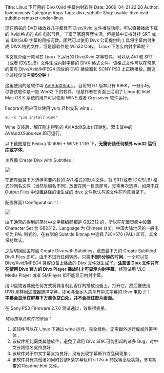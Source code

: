 Title: Linux 下可用的 Divx/Xvid 字幕内封软件
Date: 2009-04-21 22:20
Author: lovenemesis
Category: Apps
Tags: divx, subtitle
Slug: usable-divx-xvid-subtitle-remuxer-under-linux

现在购买的 DVD 播放器几乎都具有 Divx/Xvid
文件播放功能，可以直接播放下载的 Xvid 格式的 AVI
电影节目，丰富了家庭客厅生活。但是其中支持外挂 SRT 或者 IDX/SUB
字幕的屈指可数。固然可以使用 Divx 公司提供的工具将字幕内封生成 DIVX
格式文件，但是那软件是 Win32 Only。 Linux 下怎么内封字幕呢？

本文就介绍一款可在 Linux 下运行的 Divx/Xvid 字幕软件，可以从 AVI 和
SRT（或者 IDX/SUB）文件生成内封字幕的 DIVX
格式文件。该格式文件可以在常见的带有 Divx/Xvid/MPEG4 回放的 DVD 播放器和
SONY PS3 上正确播放。而这个过程仅仅需要**5分钟**！

这里使用的是软件叫
[AVIAddXSubs](http://www.calcitapp.com/AVIAddXSubs.php) 。目前的 9.1
版本只有 896K，十分小巧。  
尽管该软件是一款 Win32 下的软件，但是作者在页面上注明了 Linux 和 Intel
Mac OS X 系统的用户可以使用 WINE 或者 Crossover 软件运行。

Fedora 的用户可以使用 yum 轻松安装 wine：

`su -c 'yum install wine'`

Wine 安装后，解压刚才得到的 AVIAddXSubs 压缩包，双击其中的
AVIAddXSubs.exe 即可运行。

以下截图是在 Fedora 10 i686 + WINE 1.1.19 下，**无需安装任何额外 win32
运行库或字体**。

主界面 Create Divx with Subtitles：

[![](http://i.linuxtoy.org/images/2009/04/screenshot-aviaddxsubs-v91-269x300.png)](http://i.linuxtoy.org/images/2009/04/screenshot-aviaddxsubs-v91.png)

在该界面最下方选择需要内封的 AVI 格式的影片文件。将 SRT(或者 IDX/SUB)
格式的同名文件（当然后缀名不同）放置在同一目录即可，无需再次选择。如果不在
Output Files 中设置路径的话生成的 divx 文件默认与源文件在同意目录下。

配置界面1 Configuration 1：

[![](http://i.linuxtoy.org/images/2009/04/screenshot-aviaddxsubs-v91-1-269x300.png)](http://i.linuxtoy.org/images/2009/04/screenshot-aviaddxsubs-v91-1.png)

由于通常的得到的简体中文字幕编码都是 GB2312 的，所以在配置页面中设置
Character Set 为 GB2312，Language 为 Chinese
(zh)。中国大陆地区的一般电视为 PAL 制式的，在右侧的 Subtitle Bitmap
中选择 720*576 (PAL) 即可。其余保持默认。

之后切换回主界面 Create Divx with Subtitles，点击最下方的 Create
Subtitled DivX Files
即可。由于不进行任何转码，只需**不到5分钟的时间**，一个可以在
Divx/Xvid/MPEG4 兼容设备上播放的 Divx 文件就生成了。**注意该 Divx
文件只有在使用 Divx 官方的 Divx Player
播放时才可显示内封字幕**，经测试用 VLC Media Player 或者 SMPlayer
都不能显示内封字幕。

用 U盘或者其他任何方式将其复制到客厅的播放设备上，打开它，然后像使用 DVD
那样用遥控器选择字幕，即可与全家人共享有中文字幕的 Divx 电影了！  
**字幕会显示在屏幕下方黑色空白处，并不会挡住影片画面。**

在 Sony PS3 Firmware 2.7.0 测试通过，效果很完美。

*特别推荐此软件的原因：*

1.  该软件可以在 Linux 下通过 wine
    运行，完全绿色，无需额外运行库或外带字体；
2.  该软件相比同类其他软件，避免了调用 Divx SDK 可能引起的诸多
    Bug，对中文长路径名支持良好；
3.  该软件对于中文字幕支持良好，没有出现字幕断节或乱码现象；
4.  该软件具有其他诸如同时封装8条字幕轨和 srt2sub
    转换等高级功能，参考附带的 Readme.htm 文件。


